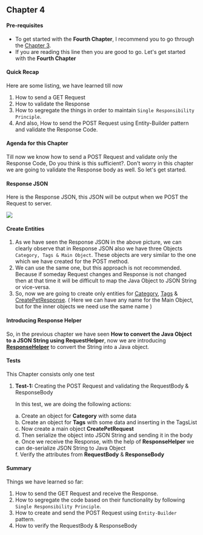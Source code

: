 ## Chapter 4

#### **Pre-requisites**
* To get started with the <b>Fourth Chapter</b>, I recommend you to go through the [Chapter 3](https://github.com/vinaykumarvvs/api-automation-tutorial/tree/master/src/test/java/Chapters/Chapter03/Chapter03.md).
* If you are reading this line then you are good to go. Let's get started with the <b>Fourth Chapter</b>

#### **Quick Recap**
Here are some listing, we have learned till now
1. How to send a GET Request
2. How to validate the Response 
3. How to segregate the things in order to maintain `Single Responsibility Principle`.
4. And also, How to send the POST Request using Entity-Builder pattern and validate the Response Code.

#### **Agenda for this Chapter**
Till now we know how to send a POST Request and validate only the Response Code, Do you think is this sufficient?. 
Don't worry in this chapter we are going to validate the Response body as well. So let's get started.

#### **Response JSON**
Here is the Response JSON, this JSON will be output when we POST the Request to server.

![](https://i.imgur.com/hQ0WTZB.png) 

#### **Create Entities**
1. As we have seen the Response JSON in the above picture, we can clearly observe that in Response JSON also 
we have three Objects `Category, Tags & Main Object`. These objects are very similar to the one which we have created 
for the POST method.
2. We can use the same one, but this approach is not recommended. Because if someday Request changes and Response is not changed 
then at that time it will be difficult to map the Java Object to JSON String or vice-versa.
3. So, now we are going to create only entities for [Category](https://github.com/vinaykumarvvs/api-automation-tutorial/tree/master/src/test/java/entities/responses/Category.java), 
[Tags](https://github.com/vinaykumarvvs/api-automation-tutorial/tree/master/src/test/java/entities/responses/Tags.java) & 
[CreatePetResponse](https://github.com/vinaykumarvvs/api-automation-tutorial/tree/master/src/test/java/entities/responses/CreatePetResponse.java). 
( Here we can have any name for the Main Object, but for the inner objects we need use the same name )

#### **Introducing Response Helper**
So, in the previous chapter we have seen <b>How to convert the Java Object to a JSON String using RequestHelper</b>, now 
we are introducing <b>[ResponseHelper](https://github.com/vinaykumarvvs/api-automation-tutorial/tree/master/src/test/java/utils/ResponseHelper.java)</b> 
to convert the String into a Java object.

#### **Tests**
This Chapter consists only one test
1. **Test-1:** Creating the POST Request and validating the RequestBody & ResponseBody

   In this test, we are doing the following actions:<br/>
   
   a. Create an object for <b>Category</b> with some data <br/>
   b. Create an object for <b>Tags</b> with some data and inserting in the TagsList<br/>
   c. Now create a main object <b>CreatePetRequest</b><br/>
   d. Then serialize the object into JSON String and sending it in the body<br/>
   e. Once we receive the Response, with the help of <b>ResponseHelper</b> we can de-serialize JSON String to Java Object<br/> 
   f. Verify the attributes from <b>RequestBody</b> & <b>ResponseBody</b>
   
#### **Summary**
Things we have learned so far:  
1. How to send the GET Request and receive the Response.
2. How to segregate the code based on their functionality by following `Single Responsibility Principle`.
3. How to create and send the POST Request using `Entity-Builder` pattern.
4. How to verify the RequestBody & ResponseBody